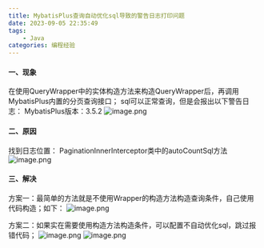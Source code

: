 ```yaml
---
title: MybatisPlus查询自动优化sql导致的警告日志打印问题
date: 2023-09-05 22:35:49
tags: 
    - Java
categories: 编程经验
---
```


<meta name="referrer" content="no-referrer"/>

#### 一、现象

在使用QueryWrapper中的实体构造方法来构造QueryWrapper后，再调用MybatisPlus内置的分页查询接口；
sql可以正常查询，但是会报出以下警告日志：
MybatisPlus版本：3.5.2
![image.png](https://cdn.nlark.com/yuque/0/2023/png/29411486/1693895781522-3a4d4c8f-d419-4806-a1eb-fb519b56673d.png#averageHue=%232d2d2c&clientId=ufff8bd6c-047b-4&from=paste&height=681&id=uc2e3444b&originHeight=681&originWidth=1883&originalType=binary&ratio=1&rotation=0&showTitle=false&size=152078&status=done&style=none&taskId=u4efda641-8c8f-414e-be01-52ceed24163&title=&width=1883)

#### 二、原因

找到日志位置：
PaginationInnerInterceptor类中的autoCountSql方法
![image.png](https://cdn.nlark.com/yuque/0/2023/png/29411486/1693897233378-87c628c1-9164-411e-bf6b-474b0f4dbfca.png#averageHue=%232c2c2b&clientId=ufff8bd6c-047b-4&from=paste&height=801&id=ufa6ecd47&originHeight=801&originWidth=1597&originalType=binary&ratio=1&rotation=0&showTitle=false&size=129868&status=done&style=none&taskId=uc82480b3-1653-4e2f-8083-9fbf815d52b&title=&width=1597)

#### 三、解决

方案一：最简单的方法就是不使用Wrapper的构造方法构造查询条件，自己使用代码构造；如下：
![image.png](https://cdn.nlark.com/yuque/0/2023/png/29411486/1693898412222-c428576e-433a-4373-b9b9-b2eeb5e17f73.png#averageHue=%232f2e2c&clientId=ufff8bd6c-047b-4&from=paste&height=269&id=ueb017203&originHeight=269&originWidth=1017&originalType=binary&ratio=1&rotation=0&showTitle=false&size=56787&status=done&style=none&taskId=u52a2d6db-9950-450b-85aa-94dc3da1d58&title=&width=1017)

方案二：如果实在需要使用构造方法构造条件，可以配置不自动优化sql，跳过报错代码；
![image.png](https://cdn.nlark.com/yuque/0/2023/png/29411486/1693898534016-36ef5cea-fa64-49c1-b6ac-06dea9e5377a.png#averageHue=%23302d2d&clientId=ufff8bd6c-047b-4&from=paste&height=761&id=ue35aa93d&originHeight=761&originWidth=1379&originalType=binary&ratio=1&rotation=0&showTitle=false&size=126030&status=done&style=none&taskId=u608f4453-d1ac-481f-a58b-b946bd5755e&title=&width=1379)
![image.png](https://cdn.nlark.com/yuque/0/2023/png/29411486/1693898550289-c8ae56f2-314e-45af-b0f7-8dc6b5d65a8f.png#averageHue=%232f2e2d&clientId=ufff8bd6c-047b-4&from=paste&height=225&id=uba0b1ad4&originHeight=225&originWidth=902&originalType=binary&ratio=1&rotation=0&showTitle=false&size=42748&status=done&style=none&taskId=u71a30183-62d7-4c6a-a8d3-942dd461cf6&title=&width=902)
